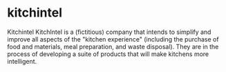 # kitchintel

Kitchintel
KitchIntel is a (fictitious) company that intends to simplify and improve all aspects of the "kitchen experience" (including the purchase of food and materials, 
meal preparation, and waste disposal). They are in the process of developing a suite of products that will make kitchens more intelligent.
